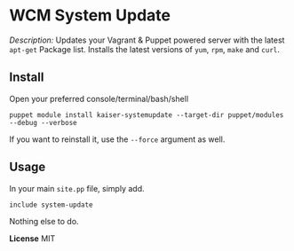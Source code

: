# WCM System Update

*Description:* Updates your Vagrant & Puppet powered server with the latest `apt-get` Package list.
Installs the latest versions of `yum`, `rpm`, `make` and `curl`.

## Install

Open your preferred console/terminal/bash/shell

    puppet module install kaiser-systemupdate --target-dir puppet/modules --debug --verbose

If you want to reinstall it, use the `--force` argument as well.

## Usage

In your main `site.pp` file, simply add.

    include system-update

Nothing else to do.

**License** MIT